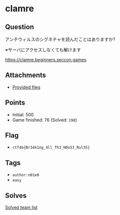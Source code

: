 # clamre
## Question
アンチウィルスのシグネチャを読んだことはありますか?

※サーバにアクセスしなくても解けます

https://clamre.beginners.seccon.games

## Attachments
- [Provided files](files/)

## Points
- Initial: 500
- Game finished: 76 (Solved: `198`)

## Flag
- `ctf4b{Br34k1ng_4ll_Th3_H0u53_Rul35}`

## Tags
- `author:n01e0`
- `easy`

## Solves
[Solved team list](./solves.md)